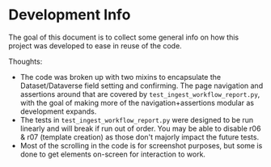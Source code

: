 # Development Info

The goal of this document is to collect some general info on how this project was developed to ease in reuse of the code.

Thoughts:
- The code was broken up with two mixins to encapsulate the Dataset/Dataverse field setting and confirming. The page navigation and assertions around that are covered by `test_ingest_workflow_report.py`, with the goal of making more of the navigation+assertions modular as development expands.
- The tests in `test_ingest_workflow_report.py` were designed to be run linearly and will break if run out of order. You may be able to disable r06 & r07 (template creation) as those don't majorly impact the future tests.
- Most of the scrolling in the code is for screenshot purposes, but some is done to get elements on-screen for interaction to work.
